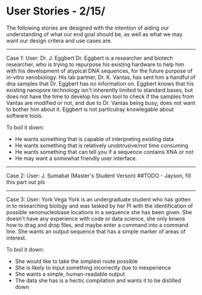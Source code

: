 # User Stories - 2/15/
The following stories are designed with the intention of aiding our understanding of what
our end goal should be, as well as what we may want our design critera and use cases are.

---
Case 1:
User: Dr. J. Eggbert
Dr. Eggbert is a researcher and biotech researcher, who is trying to repurpose his
existing hardware to help him with his development of atypical DNA sequences, for the future
purpose of in-vitro xenobiology. His lab partner, Dr. K. Vantas,
has sent him a handful of dna samples that Dr. Eggbert has no information on. Eggbert knows that
his existing nanopore technology isn't inherently limited to standard bases, but does not have the
time to develop his own tool to check if the samples from Vantas are modified or not, and due to
Dr. Vantas being busy, does not want to bother him about it. Eggbert is not particulray knowlegable
about software tools. 

To boil it down:
- He wants something that is capable of interpreting existing data
- He wants something that is relatively unobtrusive/not time consuming
- He wants something that can tell you if a sequence contains XNA or not
- He may want a somewhat friendly user interface.

---
Case 2:
User: J. Sumabat (Master's Student Verson)
##TODO - Jayson, fill this part out pls


---
Case 3:
User: York Vega 
York is an undergraduate student who has gotten in to researching biology and was tasked by her
PI with the identification of possible xenonucleobase locations in a sequence she has been given.
She doesn't have any experience with code or data science, she only knwos how to drag and drop files, and maybe enter a command into a command line. She wants an output sequence that has a simple marker of areas of interest. 

To boil it down:
- She would like to take the simplest route possible
- She is likely to input something incorrectly due to inexperience
- She wants a simple, human-readable output
- The data she has is a hectic compilation and wants it to be distilled down

